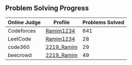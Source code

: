 <!DOCTYPE html>
<html lang="en">
<head>
    <meta charset="UTF-8">
    <meta name="viewport" content="width=device-width, initial-scale=1.0">
</head>
<body>

<h2>Problem Solving Progress</h2>

<table>
    <thead>
        <tr>
            <th>Online Judge</th>
            <th>Profile</th>
            <th>Problems Solved</th>
        </tr>
    </thead>
    <tbody>
        <tr>
            <td>Codeforces</td>
            <td><a href="https://codeforces.com/profile/Ramim1234" target="_blank">Ramim1234</a></td>
            <td>641</td>
        </tr>
        <tr>
            <td>LeetCode</td>
            <td><a href="https://leetcode.com/u/Ramim1234/" target="_blank">Ramim1234</a></td>
            <td>28</td>
        </tr>
        <tr>
            <td>code360</td>
            <td><a href="https://www.naukri.com/code360/profile/c95007aa-67ed-4908-88c9-fd235a726e06" target="_blank">2219_Ramim</a></td>
            <td>29</td>
        </tr>
        <tr>
            <td>beecrowd</td>
            <td><a href="https://judge.beecrowd.com/en/profile/627429" target="_blank">2219_Ramim</a></td>
            <td>49</td>
        </tr>
    </tbody>
</table>

</body>
</html>
